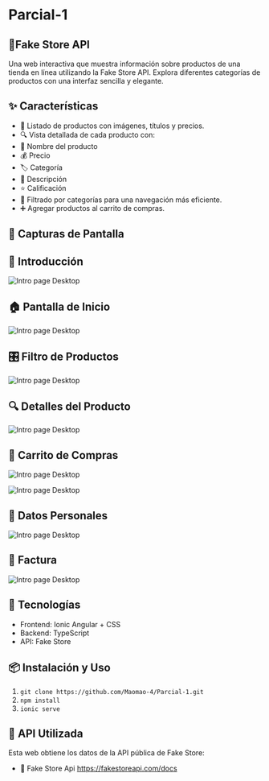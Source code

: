 # Parcial-1

## 🏪Fake Store API
Una web interactiva que muestra información sobre productos de una tienda en línea utilizando la Fake Store API. Explora diferentes categorías de productos con una interfaz sencilla y elegante.

## ✨ Características
- 🛒 Listado de productos con imágenes, títulos y precios.
- 🔍 Vista detallada de cada producto con:
- 📌 Nombre del producto
- 💰 Precio
- 🏷️ Categoría
- 📝 Descripción
- ⭐ Calificación
- 📂 Filtrado por categorías para una navegación más eficiente.
- ➕ Agregar productos al carrito de compras.

## 📸 Capturas de Pantalla

## 🚀 Introducción

![Intro page Desktop](https://cdn.discordapp.com/attachments/1029508463392464936/1346688049597124700/image.png?ex=67c9187b&is=67c7c6fb&hm=a9edd70f7bdfe4d7ba3a686c0bea7ff6301fce1eb326ceb85b8834a8266fd168&)

## 🏠 Pantalla de Inicio

![Intro page Desktop](https://cdn.discordapp.com/attachments/1029508463392464936/1346688849837031494/image.png?ex=67c9193a&is=67c7c7ba&hm=dca99603b12fffe6dc5cae2fe4fadc2d73421bdbe3c19338cd984f1b46482daa&)

## 🎛️ Filtro de Productos

![Intro page Desktop](https://cdn.discordapp.com/attachments/1029508463392464936/1346688981961801798/image.png?ex=67c91959&is=67c7c7d9&hm=a6db1e5d4453527a08137ff4b0396afbe1875cba9ff2ab8a79ba71e20a8e98b3&)

## 🔍 Detalles del Producto

![Intro page Desktop](https://cdn.discordapp.com/attachments/1029508463392464936/1346689047430565938/image.png?ex=67c91969&is=67c7c7e9&hm=c59ca6467074295e313be87abb316d4ffb01cc701c05e8609f38e8b9d54f286b&)

## 🛒 Carrito de Compras

![Intro page Desktop](https://cdn.discordapp.com/attachments/1029508463392464936/1346689109837484032/image.png?ex=67c91978&is=67c7c7f8&hm=bfe57d7a12d83c7da91468f503e1b0ab2a0e269200ce594f2403f482a6e4d2e8&)

![Intro page Desktop](https://cdn.discordapp.com/attachments/1029508463392464936/1346689166456520844/image.png?ex=67c91985&is=67c7c805&hm=6c7631f5a486eb0d24a2a7fa7a7427c5d5b308203ed556fe5ec351620a089b43&)

## 👤 Datos Personales

![Intro page Desktop](https://cdn.discordapp.com/attachments/1029508463392464936/1346689263063928923/image.png?ex=67c9199c&is=67c7c81c&hm=e455f184c2389886544d59329afc5a4c4a9503c4fce08e02463f54581bdc8679&)

## 🧾 Factura

![Intro page Desktop](https://cdn.discordapp.com/attachments/1029508463392464936/1346690292291600405/image.png?ex=67c91a91&is=67c7c911&hm=9f5dddc077ea7570a73e3a1d55f9b8f9450b6f3dd7940c0184dac2883d7ff24d&)

## 🚀 Tecnologías
- Frontend: Ionic Angular + CSS
- Backend: TypeScript
- API: Fake Store

## 📦 Instalación y Uso
1. ```git clone https://github.com/Maomao-4/Parcial-1.git```
2. ```npm install ```
3. ```ionic serve```
  
## 📡 API Utilizada
Esta web obtiene los datos de la API pública de Fake Store:
- 🔗 Fake Store Api https://fakestoreapi.com/docs

